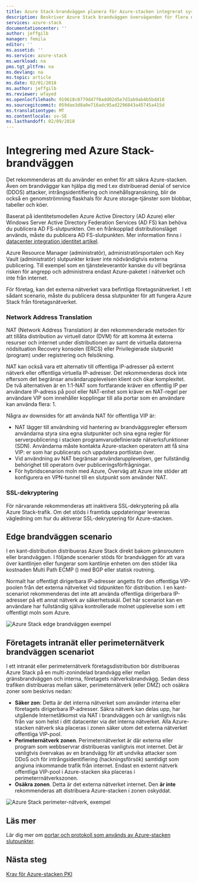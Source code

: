 ```yaml
---
title: Azure Stack-brandväggen planera för Azure-stacken integrerat system | Microsoft Docs
description: Beskriver Azure Stack brandväggen överväganden för flera noder Azure Stack Azure-anslutna distributioner.
services: azure-stack
documentationcenter: ''
author: jeffgilb
manager: femila
editor: ''
ms.assetid: ''
ms.service: azure-stack
ms.workload: na
pms.tgt_pltfrm: na
ms.devlang: na
ms.topic: article
ms.date: 02/01/2018
ms.author: jeffgilb
ms.reviewer: wfayed
ms.openlocfilehash: 919618c0779d47f0add02d5e7d3ab9ab4b5bdd10
ms.sourcegitcommit: 059dae3d8a0e716adc95ad2296843a45745a415d
ms.translationtype: MT
ms.contentlocale: sv-SE
ms.lasthandoff: 02/09/2018
---
```

# <a name="azure-stack-firewall-integration"></a>Integrering med Azure Stack-brandväggen
Det rekommenderas att du använder en enhet för att säkra Azure-stacken. Även om brandväggar kan hjälpa dig med t.ex distribuerad denial of service (DDOS) attacker, intrångsidentifiering och innehållsgranskning, blir de också en genomströmning flaskhals för Azure storage-tjänster som blobbar, tabeller och köer.

Baserat på identitetsmodellen Azure Active Directory (AD Azure) eller Windows Server Active Directory Federation Services (AD FS) kan behöva du publicera AD FS-slutpunkten. Om en frånkopplad distributionsläget används, måste du publicera AD FS-slutpunkten. Mer information finns i [datacenter integration identitet artikel](azure-stack-integrate-identity.md).

Azure Resource Manager (administratör), administratörsportalen och Key Vault (administratör) slutpunkter kräver inte nödvändigtvis externa publicering. Till exempel som en tjänsteleverantör kanske du vill begränsa risken för angrepp och administrera endast Azure-paketet i nätverket och inte från internet.

För företag, kan det externa nätverket vara befintliga företagsnätverket. I ett sådant scenario, måste du publicera dessa slutpunkter för att fungera Azure Stack från företagsnätverket.

### <a name="network-address-translation"></a>Network Address Translation
NAT (Network Address Translation) är den rekommenderade metoden för att tillåta distribution av virtuell dator (DVM) för att komma åt externa resurser och internet under distributionen av samt de virtuella datorerna nödsituation Recovery konsolen (ERCS) eller Privilegierade slutpunkt (program) under registrering och felsökning.

NAT kan också vara ett alternativ till offentliga IP-adresser på externt nätverk eller offentliga virtuella IP-adresser. Det rekommenderas dock inte eftersom det begränsar användarupplevelsen klient och ökar komplexitet. De två alternativen är en 1:1-NAT som fortfarande kräver en offentlig IP per användare IP-adress på pool eller NAT-enhet som kräver en NAT-regel per användare VIP som innehåller kopplingar till alla portar som en användare kan använda flera: 1.

Några av downsides för att använda NAT för offentliga VIP är:
- NAT lägger till användning vid hantering av brandväggsregler eftersom användarna styra sina egna slutpunkter och sina egna regler för serverpublicering i stacken programvarudefinierade nätverksfunktioner (SDN). Användarna måste kontakta Azure-stacken operatorn att få sina VIP: er som har publicerats och uppdatera portlistan över.
- Vid användning av NAT begränsar användarupplevelsen, ger fullständig behörighet till operatorn över publiceringsförfrågningar.
- För hybridscenarion moln med Azure, Överväg att Azure inte stöder att konfigurera en VPN-tunnel till en slutpunkt som använder NAT.

### <a name="ssl-decryption"></a>SSL-dekryptering
För närvarande rekommenderas att inaktivera SSL-dekryptering på alla Azure Stack-trafik. Om det stöds i framtida uppdateringar levereras vägledning om hur du aktiverar SSL-dekryptering för Azure-stacken.

## <a name="edge-firewall-scenario"></a>Edge brandväggen scenario
I en kant-distribution distribueras Azure Stack direkt bakom gränsroutern eller brandväggen. I följande scenarier stöds för brandväggen för att vara över kantlinjen eller fungerar som kantlinje enheten om den stöder lika kostnaden Multi Path ECMP () med BGP eller statisk routning.

Normalt har offentligt dirigerbara IP-adresser angetts för den offentliga VIP-poolen från det externa nätverket vid tidpunkten för distribution. I en kant-scenariot rekommenderas det inte att använda offentliga dirigerbara IP-adresser på ett annat nätverk av säkerhetsskäl. Det här scenariot kan en användare har fullständig själva kontrollerade molnet upplevelse som i ett offentligt moln som Azure.  

![Azure Stack edge brandväggen exempel](.\media\azure-stack-firewall\edge-firewall-scenario.png)

## <a name="enterprise-intranet-or-perimeter-network-firewall-scenario"></a>Företagets intranät eller perimeternätverk brandväggen scenariot
I ett intranät eller perimeternätverk företagsdistribution bör distribueras Azure Stack på en multi-zonindelad brandvägg eller mellan gränsbrandväggen och interna, företagets nätverksbrandvägg. Sedan dess trafiken distribueras mellan säker, perimeternätverk (eller DMZ) och osäkra zoner som beskrivs nedan:

- **Säker zon**: Detta är det interna nätverket som använder interna eller företagets dirigerbara IP-adresser. Säkra nätverk kan delas upp, har utgående Internetåtkomst via NAT i brandväggen och är vanligtvis nås från var som helst i ditt datacenter via det interna nätverket. Alla Azure-stacken nätverk ska placeras i zonen säker utom det externa nätverket offentliga VIP-pool.
- **Perimeternätverk zonen**. Perimeternätverket är där externa eller program som webbservrar distribueras vanligtvis mot internet. Det är vanligtvis övervakas av en brandvägg för att undvika attacker som DDoS och för intrångsidentifiering (hackningsförsök) samtidigt som angivna inkommande trafik från internet. Endast en externt nätverk offentliga VIP-pool i Azure-stacken ska placeras i perimeterrnätverkszonen.
- **Osäkra zonen**. Detta är det externa nätverket internet. Den **är inte** rekommenderas att distribuera Azure-stacken i zonen oskyddat.

![Azure Stack perimeter-nätverk, exempel](.\media\azure-stack-firewall\perimeter-network-scenario.png)

## <a name="learn-more"></a>Läs mer
Lär dig mer om [portar och protokoll som används av Azure-stacken slutpunkter](azure-stack-integrate-endpoints.md).

## <a name="next-steps"></a>Nästa steg
[Krav för Azure-stacken PKI](azure-stack-pki-certs.md)

